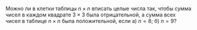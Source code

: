 Можно ли в клетки таблицы  $n\times n$ вписать целые числа так, чтобы сумма чисел в каждом квадрате  $3\times 3$  была отрицательной, а сумма всех чисел в таблице  $n\times n$ была положительной, если а) $n=8$;  б)  $n=9$?
